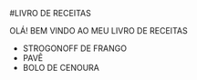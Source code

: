 #LIVRO DE RECEITAS

OLÁ! BEM VINDO AO MEU LIVRO DE RECEITAS

 - STROGONOFF DE FRANGO
 - PAVÊ
 - BOLO DE CENOURA
